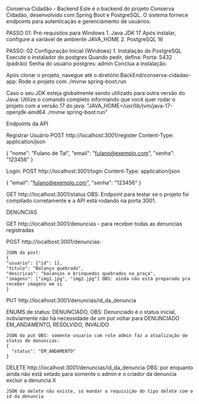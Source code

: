 Conserva Cidadão - Backend
Este é o backend do projeto Conserva Cidadão, desenvolvido com Spring Boot e PostgreSQL. O sistema fornece endpoints para autenticação e gerenciamento de usuários.

PASSO 01:
Pré-requisitos para Windows
    1. Java JDK 17
       Após instalar, configure a variável de ambiente JAVA_HOME
    2. PostgreSQL 16


PASSO: 02
Configuração Inicial (Windows)
    1. Instalação do PostgreSQL
       Execute o instalador do postgres
       Quando pedir, defina:
          Porta: 5432 (padrão)
          Senha do usuário postgres: admin
        Conclua a instalação.

          
Após clonar o projeto, navegue até o diretório BackEnd/conserva-cidadao-app:
Rode o projeto com ./mvnw spring-boot:run

Caso o seu JDK esteja globalmente sendo utilizado para outra versão do Java:
  Utilize o comando completo informando que você quer rodar o projeto com a versão 17 do java:
       "JAVA_HOME=/usr/lib/jvm/java-17-openjdk-amd64 ./mvnw spring-boot:run"

Endpoints da API

Registrar Usuário
POST http://localhost:3001/register
Content-Type: application/json

{
  "nome": "Fulano de Tal",
  "email": "fulano@exemplo.com",
  "senha": "123456"
}

Login:
POST http://localhost:3001/login
Content-Type: application/json

{
  "email": "fulano@exemplo.com",
  "senha": "123456"
}

GET http://localhost:3001/status OBS: Endpoint para testar se o projeto foi compilado corretamente e a API está rodando na porta 3001.


DENUNCIAS

GET http://localhost:3001/denuncias - para receber todas as denuncias registradas

POST http://localhost:3001/denuncias:
    
    JSON do post: 
    {
    "usuario": {"id": 1},
    "titulo": "Balanço quebrado",
    "descricao": "balanços e brinquedos quebrados na praça",
    "imagens": ["img1.jpg", "img2.jpg"] OBS: ainda não está preparado pra receber imagens em si
    }


PUT http://localhost:3001/denuncias/id_da_denuncia

ENUMS de status:
    DENUNCIADO, OBS: Denunciado é o status inicial, ovbviamente não há necessidade de um put voltar para DENUNCIADO
    EM_ANDAMENTO,
    RESOLVIDO,
    INVALIDO

    JSON do put OBS: somente usuario com role admin faz a atualização de status de denuncias:
    {
      "status": "EM_ANDAMENTO"
    }

DELETE http://localhost:3001/denuncias/id_da_denuncia
OBS: por enquanto ainda não está setado para somente o admin e o criador da denuncia excluir a denuncia X

    JSON do delete não existe, só mandar a requisição do tipo delete com o id da denuncia